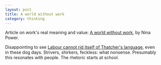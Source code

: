 ```yaml
---
layout: post
title: A world without work
category: thinking
---
```


Article on work's real meaning and value: [A world without work](http://www.guardian.co.uk/commentisfree/2013/jan/03/world-without-work), by Nina Power.

Disappointing to see [Labour cannot rid itself of Thatcher's language](http://www.bbc.co.uk/news/uk-politics-20621313), even in these dog days. Strivers, shirkers, feckless: what nonsense. Presumably this resonates with people. The rhetoric starts at school.
